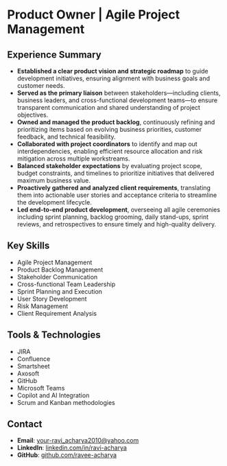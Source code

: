 
# Product Owner | Agile Project Management

## Experience Summary

- **Established a clear product vision and strategic roadmap** to guide development initiatives, ensuring alignment with business goals and customer needs.
- **Served as the primary liaison** between stakeholders—including clients, business leaders, and cross-functional development teams—to ensure transparent communication and shared understanding of project objectives.
- **Owned and managed the product backlog**, continuously refining and prioritizing items based on evolving business priorities, customer feedback, and technical feasibility.
- **Collaborated with project coordinators** to identify and map out interdependencies, enabling efficient resource allocation and risk mitigation across multiple workstreams.
- **Balanced stakeholder expectations** by evaluating project scope, budget constraints, and timelines to prioritize initiatives that delivered maximum business value.
- **Proactively gathered and analyzed client requirements**, translating them into actionable user stories and acceptance criteria to streamline the development lifecycle.
- **Led end-to-end product development**, overseeing all agile ceremonies including sprint planning, backlog grooming, daily stand-ups, sprint reviews, and retrospectives to ensure timely and high-quality delivery.

## Key Skills

- Agile Project Management
- Product Backlog Management
- Stakeholder Communication
- Cross-functional Team Leadership
- Sprint Planning and Execution
- User Story Development
- Risk Management
- Client Requirement Analysis

## Tools & Technologies

- JIRA
- Confluence
- Smartsheet
- Axosoft
- GitHub
- Microsoft Teams
- Copilot and AI Integration
- Scrum and Kanban methodologies

## Contact

- **Email**: [your-ravi_acharya2010@yahoo.com](mailto:ravi_acharya2010@yahoo.com)
- **LinkedIn**: [linkedin.com/in/ravi-acharya](https://www.linkedin.com/in/ravi-acharya/)
- **GitHub**: [github.com/ravee-acharya](https://github.com/ravee-acharya)
